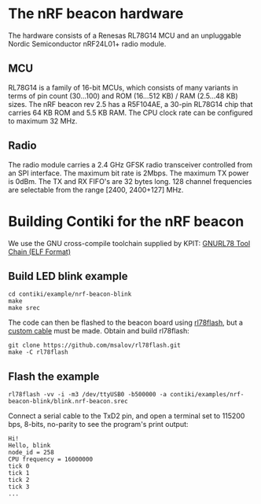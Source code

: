 # The nRF beacon hardware
The hardware consists of a Renesas RL78G14 MCU and an unpluggable Nordic Semiconductor nRF24L01+ radio module.
## MCU
RL78G14 is a family of 16-bit MCUs, which consists of many variants in terms of pin count (30...100) and ROM (16...512 KB) / RAM (2.5...48 KB) sizes. The nRF beacon rev 2.5 has a R5F104AE, a 30-pin RL78G14 chip that carries 64 KB ROM and 5.5 KB RAM. The CPU clock rate can be configured to maximum 32 MHz.
## Radio
The radio module carries a 2.4 GHz GFSK radio transceiver controlled from an SPI interface. The maximum bit rate is 2Mbps. The maximum TX power is 0dBm. The TX and RX FIFO's are 32 bytes long. 128 channel frequencies are selectable from the range [2400, 2400+127] MHz.
# Building Contiki for the nRF beacon
We use the GNU cross-compile toolchain supplied by KPIT:
[GNURL78 Tool Chain (ELF Format)](http://www.kpitgnutools.com/latestToolchain.php)

## Build LED blink example
	cd contiki/example/nrf-beacon-blink
	make
	make srec

The code can then be flashed to the beacon board using
[rl78flash](https://github.com/msalov/rl78flash),
but a [custom cable](https://github.com/msalov/rl78flash/blob/master/hw/rl78s-hw.png) must be made.
Obtain and build rl78flash:

	git clone https://github.com/msalov/rl78flash.git
	make -C rl78flash

## Flash the example
	rl78flash -vv -i -m3 /dev/ttyUSB0 -b500000 -a contiki/examples/nrf-beacon-blink/blink.nrf-beacon.srec

Connect a serial cable to the TxD2 pin, and open a terminal set to 115200 bps, 8-bits, no-parity to see the program's print output:

	Hi!
	Hello, blink
	node_id = 258
	CPU frequency = 16000000
	tick 0
	tick 1
	tick 2
	tick 3
	...
